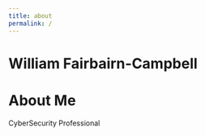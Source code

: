 ```yaml
---
title: about
permalink: /
---
```


# William Fairbairn-Campbell

# About Me
CyberSecurity Professional
